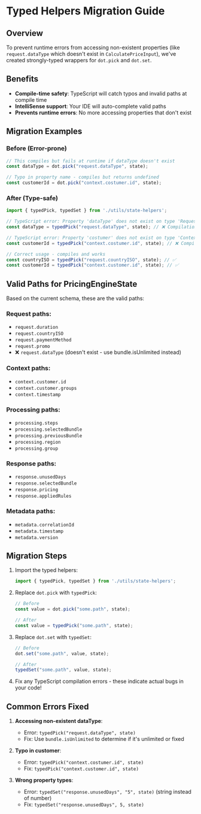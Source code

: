 # Typed Helpers Migration Guide

## Overview
To prevent runtime errors from accessing non-existent properties (like `request.dataType` which doesn't exist in `CalculatePriceInput`), we've created strongly-typed wrappers for `dot.pick` and `dot.set`.

## Benefits
- **Compile-time safety**: TypeScript will catch typos and invalid paths at compile time
- **IntelliSense support**: Your IDE will auto-complete valid paths
- **Prevents runtime errors**: No more accessing properties that don't exist

## Migration Examples

### Before (Error-prone)
```typescript
// This compiles but fails at runtime if dataType doesn't exist
const dataType = dot.pick("request.dataType", state);

// Typo in property name - compiles but returns undefined
const customerId = dot.pick("context.costumer.id", state);
```

### After (Type-safe)
```typescript
import { typedPick, typedSet } from './utils/state-helpers';

// TypeScript error: Property 'dataType' does not exist on type 'Request'
const dataType = typedPick("request.dataType", state); // ❌ Compilation error

// TypeScript error: Property 'costumer' does not exist on type 'Context'
const customerId = typedPick("context.costumer.id", state); // ❌ Compilation error

// Correct usage - compiles and works
const countryISO = typedPick("request.countryISO", state); // ✅
const customerId = typedPick("context.customer.id", state); // ✅
```

## Valid Paths for PricingEngineState

Based on the current schema, these are the valid paths:

### Request paths:
- `request.duration`
- `request.countryISO`
- `request.paymentMethod`
- `request.promo`
- ❌ `request.dataType` (doesn't exist - use bundle.isUnlimited instead)

### Context paths:
- `context.customer.id`
- `context.customer.groups`
- `context.timestamp`

### Processing paths:
- `processing.steps`
- `processing.selectedBundle`
- `processing.previousBundle`
- `processing.region`
- `processing.group`

### Response paths:
- `response.unusedDays`
- `response.selectedBundle`
- `response.pricing`
- `response.appliedRules`

### Metadata paths:
- `metadata.correlationId`
- `metadata.timestamp`
- `metadata.version`

## Migration Steps

1. Import the typed helpers:
   ```typescript
   import { typedPick, typedSet } from './utils/state-helpers';
   ```

2. Replace `dot.pick` with `typedPick`:
   ```typescript
   // Before
   const value = dot.pick("some.path", state);
   
   // After
   const value = typedPick("some.path", state);
   ```

3. Replace `dot.set` with `typedSet`:
   ```typescript
   // Before
   dot.set("some.path", value, state);
   
   // After
   typedSet("some.path", value, state);
   ```

4. Fix any TypeScript compilation errors - these indicate actual bugs in your code!

## Common Errors Fixed

1. **Accessing non-existent dataType**:
   - Error: `typedPick("request.dataType", state)`
   - Fix: Use `bundle.isUnlimited` to determine if it's unlimited or fixed

2. **Typo in customer**:
   - Error: `typedPick("context.costumer.id", state)`
   - Fix: `typedPick("context.customer.id", state)`

3. **Wrong property types**:
   - Error: `typedSet("response.unusedDays", "5", state)` (string instead of number)
   - Fix: `typedSet("response.unusedDays", 5, state)`